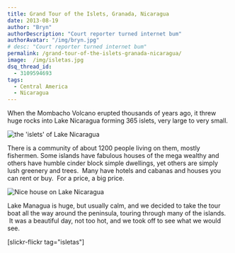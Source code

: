 ```yaml
---
title: Grand Tour of the Islets, Granada, Nicaragua
date: 2013-08-19
author: "Bryn"
authorDescription: "Court reporter turned internet bum"
authorAvatar: "/img/bryn.jpg"
# desc: "Court reporter turned internet bum"
permalink: /grand-tour-of-the-islets-granada-nicaragua/
image:  /img/isletas.jpg
dsq_thread_id:
  - 3109594693
tags:
  - Central America
  - Nicaragua
---
```

When the Mombacho Volcano erupted thousands of years ago, it threw huge rocks into Lake Nicaragua forming 365 islets, very large to very small.

![the 'islets' of Lake Nicaragua](/img/isletas.jpg)

There is a community of about 1200 people living on them, mostly fishermen. Some islands have fabulous houses of the mega wealthy and others have humble cinder block simple dwellings, yet others are simply lush greenery and trees.  Many have hotels and cabanas and houses you can rent or buy.  For a price, a big price.

![Nice house on Lake Nicaragua](https://live.staticflickr.com/65535/49596477856_a4250c7b55_c.jpg)

Lake Managua is huge, but usually calm, and we decided to take the tour boat all the way around the peninsula, touring through many of the islands.  It was a beautiful day, not too hot, and we took off to see what we would see.

[slickr-flickr tag="isletas"]